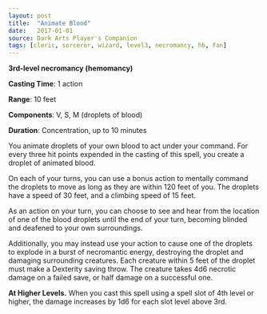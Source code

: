 ```yaml
---
layout: post
title:  "Animate Blood"
date:   2017-01-01
source: Dark Arts Player's Companion
tags: [cleric, sorcerer, wizard, level3, necromancy, hb, fan]
---
```


**3rd-level necromancy (hemomancy)**

**Casting Time**: 1 action

**Range**: 10 feet

**Components**: V, S, M (droplets of blood)

**Duration**: Concentration, up to 10 minutes

You animate droplets of your own blood to act under your command. For every three hit points expended in the casting of this spell, you create a droplet of animated blood.

On each of your turns, you can use a bonus action to mentally command the droplets to move as long as they are within 120 feet of you. The droplets have a speed of 30 feet, and a climbing speed
of 15 feet.

As an action on your turn, you can choose to see and hear from the location of one of the blood droplets until the end of your turn, becoming blinded and deafened to your own surroundings.

Additionally, you may instead use your action to cause one of the droplets to explode in a burst of necromantic energy, destroying the droplet and damaging surrounding creatures. Each creature
within 5 feet of the droplet must make a Dexterity saving throw. The creature takes 4d6 necrotic damage on a failed save, or half damage on a successful one.

**At Higher Levels.** When you cast this spell using a spell slot of 4th level or higher, the damage increases by 1d6 for each slot level above 3rd.
